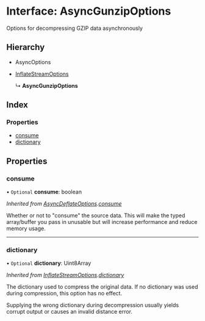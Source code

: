 # Interface: AsyncGunzipOptions

Options for decompressing GZIP data asynchronously

## Hierarchy

* AsyncOptions

* [InflateStreamOptions](inflatestreamoptions.md)

  ↳ **AsyncGunzipOptions**

## Index

### Properties

* [consume](asyncgunzipoptions.md#consume)
* [dictionary](asyncgunzipoptions.md#dictionary)

## Properties

### consume

• `Optional` **consume**: boolean

*Inherited from [AsyncDeflateOptions](asyncdeflateoptions.md).[consume](asyncdeflateoptions.md#consume)*

Whether or not to "consume" the source data. This will make the typed array/buffer you pass in
unusable but will increase performance and reduce memory usage.

___

### dictionary

• `Optional` **dictionary**: Uint8Array

*Inherited from [InflateStreamOptions](inflatestreamoptions.md).[dictionary](inflatestreamoptions.md#dictionary)*

The dictionary used to compress the original data. If no dictionary was used during compression, this option has no effect.

Supplying the wrong dictionary during decompression usually yields corrupt output or causes an invalid distance error.
